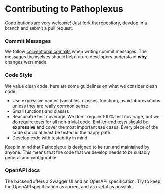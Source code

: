 # Contributing to Pathoplexus

Contributions are very welcome! Just fork the repository, develop in a branch and submit a pull request.

### Commit Messages

We follow [conventional commits](https://www.conventionalcommits.org) when writing commit messages.
  The messages themselves should help future developers understand __why__ changes were made.

### Code Style

We value clean code, here are some guidelines on what we consider clean code:
* Use expressive names (variables, classes, function), avoid abbreviations unless they are really common sense
* Small functions and classes
* Reasonable test coverage: We don't require 100% test coverage, but we do require tests for all non-trivial code.
  End-to-end tests should be __expressive__ and cover the most important use cases.
  Every piece of the code should at least be tested in the happy path.
* Develop code with testability in mind.

Keep in mind that Pathoplexus is designed to be run and maintained by anyone. 
This means that the code that we develop needs to be suitably general and configurable.

### OpenAPI docs

The backend offers a Swagger UI and an OpenAPI specification.
Try to keep the OpenAPI specification as correct and as useful as possible.

